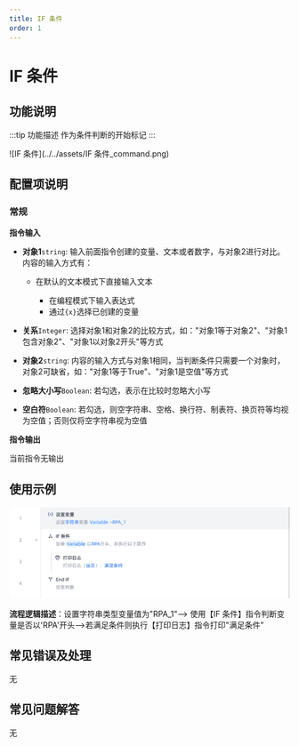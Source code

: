 ```yaml
---
title: IF 条件
order: 1
---
```


# IF 条件

## 功能说明

:::tip 功能描述
作为条件判断的开始标记
:::

![IF 条件](../../assets/IF 条件_command.png)

## 配置项说明

### 常规

**指令输入**

- **对象1**`string`: 输入前面指令创建的变量、文本或者数字，与对象2进行对比。内容的输入方式有：
  	
  - 在默认的文本模式下直接输入文本
  
  	- 在编程模式下输入表达式
  	- 通过`{x}`选择已创建的变量
  	
- **关系**`Integer`: 选择对象1和对象2的比较方式，如："对象1等于对象2"、"对象1包含对象2"、"对象1以对象2开头"等方式

- **对象2**`string`: 内容的输入方式与对象1相同，当判断条件只需要一个对象时，对象2可缺省，如："对象1等于True"、"对象1是空值"等方式

- **忽略大小写**`Boolean`: 若勾选，表示在比较时忽略大小写

- **空白符**`Boolean`: 若勾选，则空字符串、空格、换行符、制表符、换页符等均视为空值；否则仅将空字符串视为空值

**指令输出**

当前指令无输出

## 使用示例

![image-20250225204409311](../../assets/image-20250225204409311.png)



**流程逻辑描述**：设置字符串类型变量值为"RPA_1"--> 使用【IF 条件】指令判断变量是否以'RPA'开头-->若满足条件则执行【打印日志】指令打印"满足条件"

## 常见错误及处理

无

## 常见问题解答

无

